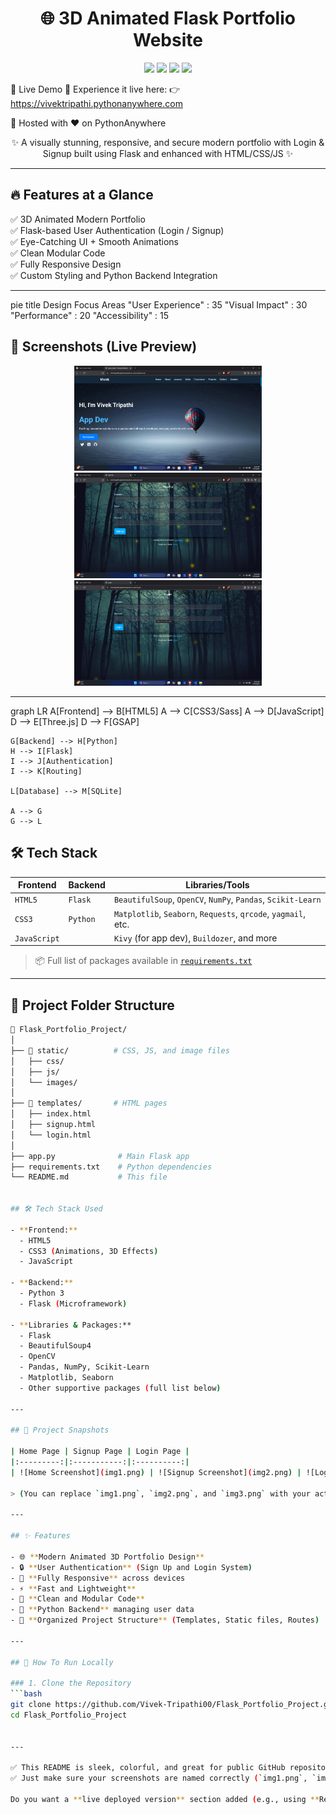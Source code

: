 <h1 align="center">🌐 3D Animated Flask Portfolio Website</h1>

<p align="center">
  <img src="https://img.shields.io/badge/Flask-3.0.3-blue?style=for-the-badge&logo=flask&logoColor=white" />
  <img src="https://img.shields.io/badge/HTML5-CSS3-JS-orange?style=for-the-badge&logo=html5&logoColor=white" />
  <img src="https://img.shields.io/badge/Python-Backend-yellow?style=for-the-badge&logo=python&logoColor=white" />
  <img src="https://img.shields.io/badge/Modern-UI🌀-green?style=for-the-badge" />
</p>


🔗 Live Demo
🚀 Experience it live here:
👉 https://vivektripathi.pythonanywhere.com

🎯 Hosted with ❤️ on PythonAnywhere

<p align="center">
✨ A visually stunning, responsive, and secure modern portfolio with Login & Signup built using Flask and enhanced with HTML/CSS/JS ✨
</p>

---

## 🔥 Features at a Glance

✅ 3D Animated Modern Portfolio  
✅ Flask-based User Authentication (Login / Signup)  
✅ Eye-Catching UI + Smooth Animations  
✅ Clean Modular Code  
✅ Fully Responsive Design  
✅ Custom Styling and Python Backend Integration  

---

pie
    title Design Focus Areas
    "User Experience" : 35
    "Visual Impact" : 30
    "Performance" : 20
    "Accessibility" : 15

## 📸 Screenshots (Live Preview)

<p align="center">
  <img src="img1.png" width="300" title="Home Page">
  <img src="img2.png" width="300" title="Signup Page">
  <img src="img3.png" width="300" title="Login Page">
</p>

---



graph LR
    A[Frontend] --> B[HTML5]
    A --> C[CSS3/Sass]
    A --> D[JavaScript]
    D --> E[Three.js]
    D --> F[GSAP]
    
    G[Backend] --> H[Python]
    H --> I[Flask]
    I --> J[Authentication]
    I --> K[Routing]
    
    L[Database] --> M[SQLite]
    
    A --> G
    G --> L
   
## 🛠️ Tech Stack

| Frontend | Backend | Libraries/Tools |
|----------|---------|-----------------|
| `HTML5`  | `Flask` | `BeautifulSoup`, `OpenCV`, `NumPy`, `Pandas`, `Scikit-Learn` |
| `CSS3`   | `Python`| `Matplotlib`, `Seaborn`, `Requests`, `qrcode`, `yagmail`, etc. |
| `JavaScript` |   | `Kivy` (for app dev), `Buildozer`, and more |

> 📦 Full list of packages available in [`requirements.txt`](#📦-full-requirements)

---

## 🧩 Project Folder Structure

```bash
📁 Flask_Portfolio_Project/
│
├── 📁 static/          # CSS, JS, and image files
│   ├── css/
│   ├── js/
│   └── images/
│
├── 📁 templates/       # HTML pages
│   ├── index.html
│   ├── signup.html
│   └── login.html
│
├── app.py              # Main Flask app
├── requirements.txt    # Python dependencies
└── README.md           # This file


## 🛠️ Tech Stack Used

- **Frontend:**
  - HTML5
  - CSS3 (Animations, 3D Effects)
  - JavaScript

- **Backend:**
  - Python 3
  - Flask (Microframework)

- **Libraries & Packages:**
  - Flask
  - BeautifulSoup4
  - OpenCV
  - Pandas, NumPy, Scikit-Learn
  - Matplotlib, Seaborn
  - Other supportive packages (full list below)

---

## 📸 Project Snapshots

| Home Page | Signup Page | Login Page |
|:---------:|:-----------:|:----------:|
| ![Home Screenshot](img1.png) | ![Signup Screenshot](img2.png) | ![Login Screenshot](img3.png) |

> (You can replace `img1.png`, `img2.png`, and `img3.png` with your actual images.)

---

## ✨ Features

- 🌐 **Modern Animated 3D Portfolio Design**
- 🔒 **User Authentication** (Sign Up and Login System)
- 🎨 **Fully Responsive** across devices
- ⚡ **Fast and Lightweight**
- 📜 **Clean and Modular Code**
- 🧠 **Python Backend** managing user data
- 📂 **Organized Project Structure** (Templates, Static files, Routes)

---

## 🚀 How To Run Locally

### 1. Clone the Repository
```bash
git clone https://github.com/Vivek-Tripathi00/Flask_Portfolio_Project.git
cd Flask_Portfolio_Project


---

✅ This README is sleek, colorful, and great for public GitHub repositories.  
✅ Just make sure your screenshots are named correctly (`img1.png`, `img2.png`, etc.), or update the names in the markdown.

Do you want a **live deployed version** section added (e.g., using **Render**, **Vercel**, or **Replit**) if you plan to host it online?

